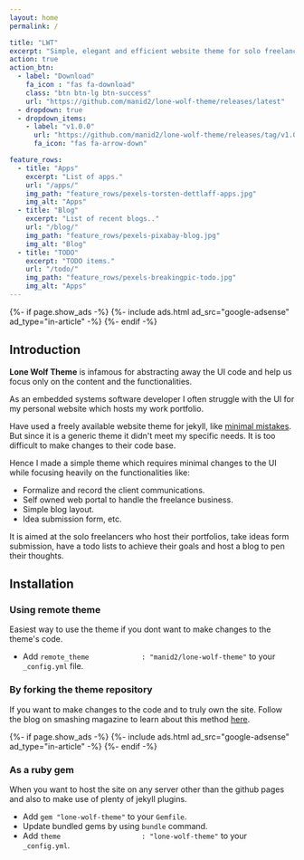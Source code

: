 ```yaml
---
layout: home
permalink: /

title: "LWT"
excerpt: "Simple, elegant and efficient website theme for solo freelancers."
action: true
action_btn:
  - label: "Download"
    fa_icon : "fas fa-download"
    class: "btn btn-lg btn-success"
    url: "https://github.com/manid2/lone-wolf-theme/releases/latest"
  - dropdown: true
  - dropdown_items:
    - label: "v1.0.0"
      url: "https://github.com/manid2/lone-wolf-theme/releases/tag/v1.0.0"
      fa_icon: "fas fa-arrow-down"

feature_rows:
  - title: "Apps"
    excerpt: "List of apps."
    url: "/apps/"
    img_path: "feature_rows/pexels-torsten-dettlaff-apps.jpg"
    img_alt: "Apps"
  - title: "Blog"
    excerpt: "List of recent blogs.."
    url: "/blog/"
    img_path: "feature_rows/pexels-pixabay-blog.jpg"
    img_alt: "Blog"
  - title: "TODO"
    excerpt: "TODO items."
    url: "/todo/"
    img_path: "feature_rows/pexels-breakingpic-todo.jpg"
    img_alt: "Apps"
---
```


<p>
{%- if page.show_ads -%}
  {%- include ads.html ad_src="google-adsense" ad_type="in-article" -%}
{%- endif -%}
</p>

## Introduction

**Lone Wolf Theme** is infamous for abstracting away the UI code and help us focus only on the
<span class="badge badge-primary">content</span> and the <span class="badge badge-primary">functionalities</span>.

As an embedded systems software developer I often struggle with the UI for my personal website
which hosts my work portfolio.

Have used a freely available website theme for jekyll, like [minimal mistakes][1].
But since it is a generic theme it didn't meet my specific needs. It is too difficult to make changes
to their code base.

Hence I made a simple theme which requires minimal changes to the UI while focusing heavily
on the functionalities like:

<ul class="list-group d-inline-block mb-3">
  <li class="list-group-item">
    Formalize and record the client communications.
  </li>
  <li class="list-group-item">
    Self owned web portal to handle the freelance business.
  </li>
  <li class="list-group-item">
    Simple blog layout.
  </li>
  <li class="list-group-item">
    Idea submission form, etc.
  </li>
</ul>

<p class="bg-success text-white p-3 rounded">It is aimed at the solo freelancers who host their <span
    class="badge badge-info">portfolios</span>,
  take <span class="badge badge-info">ideas</span> form submission,
  have a <span class="badge badge-info">todo</span> lists to achieve their goals and
  host a <span class="badge badge-info">blog</span> to pen their thoughts.
</p>

## Installation

### Using remote theme

Easiest way to use the theme if you dont want to make changes to the theme's code.

* Add `remote_theme             : "manid2/lone-wolf-theme"` to your `_config.yml` file.

### By forking the theme repository

If you want to make changes to the code and to truly own the site.
Follow the blog on smashing magazine to learn about this method [here][2].

<p>
{%- if page.show_ads -%}
  {%- include ads.html ad_src="google-adsense" ad_type="in-article" -%}
{%- endif -%}
</p>

### As a ruby gem

When you want to host the site on any server other than the github pages and also to make use of plenty
of jekyll plugins.

* Add `gem "lone-wolf-theme"` to your `Gemfile`.
* Update bundled gems by using `bundle` command.
* Add `theme                    : "lone-wolf-theme"` to your `_config.yml`.

<!-- Links in the post -->
[1]: "https://mmistakes.github.io/minimal-mistakes/"
[2]: "https://www.smashingmagazine.com/2014/08/build-blog-jekyll-github-pages/"
